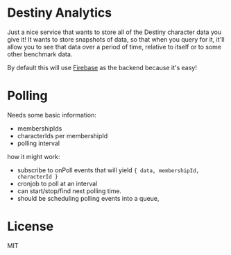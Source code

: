 # Destiny Analytics

Just a nice service that wants to store all of the Destiny character data you give it! It wants to store snapshots of data, so that when you query for it, it'll allow you to see that data over a period of time, relative to itself or to some other benchmark data.

By default this will use [Firebase](https://firebase.google.com) as the backend because it's easy!

# Polling

Needs some basic information:

- membershipIds
- characterIds per membershipId
- polling interval

how it might work:

- subscribe to onPoll events that will yield `{ data, membershipId, characterId }`
- cronjob to poll at an interval
- can start/stop/find next polling time.
- should be scheduling polling events into a queue,




# License 

MIT